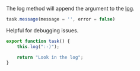 <!--TITLE:task.log()-->
<!--ABOUT:The log action will append the argument to the Upspark log.-->

The log method will append the argument to the [log](/tutorial#logs).

```javascript
task.message(message = '', error = false)
```
Helpful for debugging issues.

```javascript
export function task() {
	this.log(":-)");

	return "Look in the log";
}
``` 